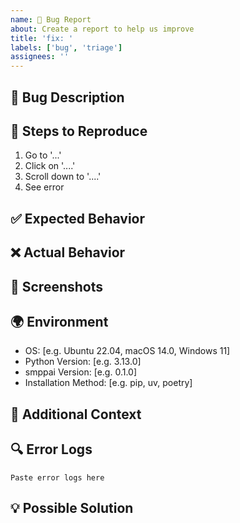 ```yaml
---
name: 🐛 Bug Report
about: Create a report to help us improve
title: 'fix: '
labels: ['bug', 'triage']
assignees: ''
---
```


## 🐛 Bug Description
<!-- A clear and concise description of what the bug is -->

## 🔄 Steps to Reproduce
<!-- Steps to reproduce the behavior -->
1. Go to '...'
2. Click on '....'
3. Scroll down to '....'
4. See error

## ✅ Expected Behavior
<!-- A clear and concise description of what you expected to happen -->

## ❌ Actual Behavior
<!-- A clear and concise description of what actually happened -->

## 📸 Screenshots
<!-- If applicable, add screenshots to help explain your problem -->

## 🌍 Environment
<!-- Please complete the following information -->
- OS: [e.g. Ubuntu 22.04, macOS 14.0, Windows 11]
- Python Version: [e.g. 3.13.0]
- smppai Version: [e.g. 0.1.0]
- Installation Method: [e.g. pip, uv, poetry]

## 📝 Additional Context
<!-- Add any other context about the problem here -->

## 🔍 Error Logs
<!-- If applicable, paste relevant error logs here -->
```
Paste error logs here
```

## 💡 Possible Solution
<!-- If you have ideas on how to fix this, please share them -->
